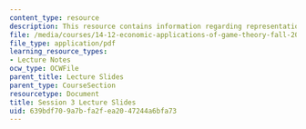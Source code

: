 ```yaml
---
content_type: resource
description: This resource contains information regarding representation of games.
file: /media/courses/14-12-economic-applications-of-game-theory-fall-2012/639bdf709a7bfa2fea2047244a6bfa73_MIT14_12F12_slides3.pdf
file_type: application/pdf
learning_resource_types:
- Lecture Notes
ocw_type: OCWFile
parent_title: Lecture Slides
parent_type: CourseSection
resourcetype: Document
title: Session 3 Lecture Slides
uid: 639bdf70-9a7b-fa2f-ea20-47244a6bfa73
---
```

